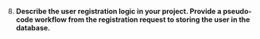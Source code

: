 
8. **Describe the user registration logic in your project. Provide a pseudo-code workflow from the registration request to storing the user in the database.**